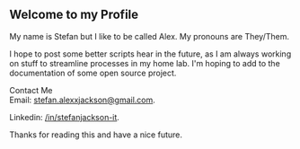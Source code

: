 ## Welcome to my Profile
My name is Stefan but I like to be called Alex. My pronouns are They/Them.

I hope to post some better scripts hear in the future, as I am always working on stuff to streamline processes in my home lab. 
I'm hoping to add to the documentation of some open source project.

Contact Me  
Email: [stefan.alexxjackson@gmail.com](stefan.alexxjackson@gmail.com).

Linkedin: [/in/stefanjackson-it](https://www.linkedin.com/in/stefanjackson-it/).

Thanks for reading this and have a nice future. 
